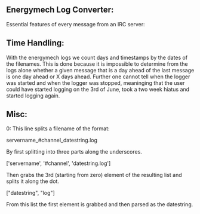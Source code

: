 Energymech Log Converter:
------------------------

Essential features of every message from an IRC server:

Time Handling:
--------------

With the energymech logs we count days and timestamps by the dates of the filenames.
This is done because it is impossible to determine from the logs alone whether a
given message that is a day ahead of the last message is one day ahead or X days
ahead. Further one cannot tell when the logger was started and when the logger 
was stopped, meaninging that the user could have started logging on the 3rd of
June, took a two week hiatus and started logging again.

Misc:
-----

0: This line splits a filename of the format:

servername_#channel_datestring.log

By first splitting into three parts along the underscores.

['servername', '#channel', 'datestring.log']

Then grabs the 3rd (starting from zero) element of the resulting list and splits
it along the dot.

["datestring", "log"]

From this list the first element is grabbed and then parsed as the datestring.

